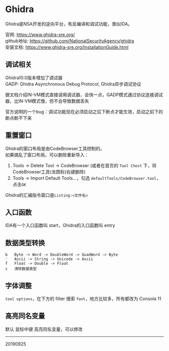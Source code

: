 # Ghidra

Ghidra是NSA开发的逆向平台，有反编译和调试功能，类似IDA。  

官网: https://www.ghidra-sre.org/  
github地址: https://github.com/NationalSecurityAgency/ghidra  
安装文档: https://www.ghidra-sre.org/InstallationGuide.html  


## 调试相关
Ghidra10.0版本增加了调试器  
GADP: Ghidra Asynchronous Debug Protocol, Ghidra异步调试协议  

据文档介绍IN-VM模式直接调用调试器，会快一点，GADP模式通过协议连接调试器，比IN-VM模式慢，但不会导致数据丢失  

官方说明的一个bug：调试功能现在必须启动之后下断点才能生效，启动之前下的断点断不下来  


## 重置窗口
Ghidra的窗口布局是由CodeBrowser工具控制的。  
如果搞乱了窗口布局，可以删除重新导入：  
1. Tools -> Delete Tool -> CodeBrowser (或者在首页的 `Tool Chest` 下，将CodeBrowser工具(龙图标)右键删除)
2. Tools -> Import Default Tools...，勾选 `defaultTools/CodeBrowser.tool`，点击`OK`

Ghidra的汇编指令窗口是`Listing:<文件名>`  


## 入口函数
IDA有一个入口函数叫 start，Ghidra的入口函数叫 entry  


## 数据类型转换
```
b   Byte -> Word -> DoubleWord -> QuadWord -> Byte
'   Ascii -> String -> Unicode -> Ascii
f   Float -> Double -> Float
c   清除数据类型
```

## 字体调整
`tool options`，在下方的 filter 搜索 `font`，地方比较多，所有都改为 Consola 11  


## 高亮同名变量
默认 鼠标中键 高亮同名变量，可以修改  


---
20190925
